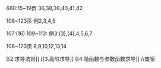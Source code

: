 660:15~19页
36,38,39,40,41,42

108~123页
例2,3,4,5

107:(16)
109~113:
例3:(3),(4),4,5,6,7

108~123页
8,9,10,12,13,14

[[2.求导法则]]
[[3.高阶求导]]
[[4.隐函数与参数函数求导]]
//废案